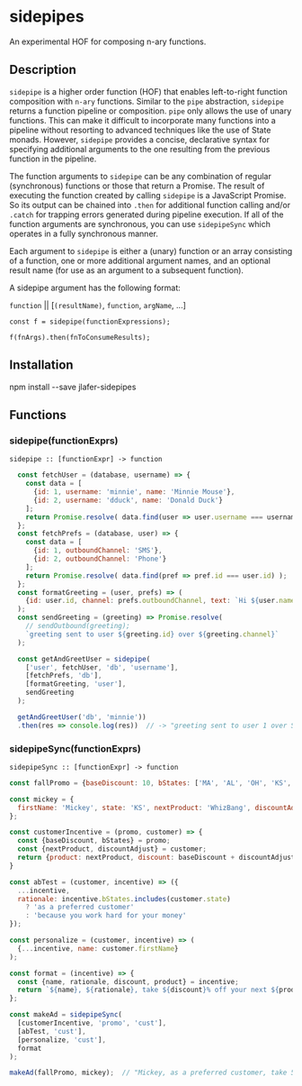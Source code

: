 # sidepipes

An experimental HOF for composing n-ary functions.

## Description

`sidepipe` is a higher order function (HOF) that enables left-to-right function composition with `n-ary` functions. Similar to the `pipe` abstraction, `sidepipe` returns a function pipeline or composition. `pipe` only allows the use of unary functions. This can make it difficult to incorporate many functions into a pipeline without resorting to advanced techniques like the use of State monads. However, `sidepipe` provides a concise, declarative syntax for specifying additional arguments to the one resulting from the previous function in the pipeline.

The function arguments to `sidepipe` can be any combination of regular (synchronous) functions or those that return a Promise. The result of executing the function created by calling `sidepipe` is a JavaScript Promise. So its output can be chained into `.then` for additional function calling and/or `.catch` for trapping errors generated during pipeline execution. If all of the function arguments are synchronous, you can use `sidepipeSync` which operates in a fully synchronous manner.

Each argument to `sidepipe` is either a (unary) function or an array consisting of a function, one or more additional argument names, and an optional result name (for use as an argument to a subsequent function).

A sidepipe argument has the following format:

`function` || [`(resultName)`, `function`, `argName`, ...]
```
const f = sidepipe(functionExpressions);

f(fnArgs).then(fnToConsumeResults);
```
## Installation

npm install --save jlafer-sidepipes

## Functions

### sidepipe(functionExprs)
```
sidepipe :: [functionExpr] -> function
```
```javascript
  const fetchUser = (database, username) => {
    const data = [
      {id: 1, username: 'minnie', name: 'Minnie Mouse'},
      {id: 2, username: 'dduck', name: 'Donald Duck'}
    ];
    return Promise.resolve( data.find(user => user.username === username) );
  };
  const fetchPrefs = (database, user) => {
    const data = [
      {id: 1, outboundChannel: 'SMS'},
      {id: 2, outboundChannel: 'Phone'}
    ];
    return Promise.resolve( data.find(pref => pref.id === user.id) );
  };
  const formatGreeting = (user, prefs) => (
    {id: user.id, channel: prefs.outboundChannel, text: `Hi ${user.name}`}
  );
  const sendGreeting = (greeting) => Promise.resolve(
    // sendOutbound(greeting);
    `greeting sent to user ${greeting.id} over ${greeting.channel}`
  );

  const getAndGreetUser = sidepipe(
    ['user', fetchUser, 'db', 'username'],
    [fetchPrefs, 'db'],
    [formatGreeting, 'user'],
    sendGreeting
  );

  getAndGreetUser('db', 'minnie'))
  .then(res => console.log(res))  // -> "greeting sent to user 1 over SMS"
```
### sidepipeSync(functionExprs)
```
sidepipeSync :: [functionExpr] -> function
```
```javascript
const fallPromo = {baseDiscount: 10, bStates: ['MA', 'AL', 'OH', 'KS', 'NV']};

const mickey = {
  firstName: 'Mickey', state: 'KS', nextProduct: 'WhizBang', discountAdjust: -5
};

const customerIncentive = (promo, customer) => {
  const {baseDiscount, bStates} = promo;
  const {nextProduct, discountAdjust} = customer;
  return {product: nextProduct, discount: baseDiscount + discountAdjust, bStates};
}

const abTest = (customer, incentive) => ({
  ...incentive,
  rationale: incentive.bStates.includes(customer.state)
    ? 'as a preferred customer'
    : 'because you work hard for your money'
});

const personalize = (customer, incentive) => (
  {...incentive, name: customer.firstName}
);

const format = (incentive) => {
  const {name, rationale, discount, product} = incentive;
  return `${name}, ${rationale}, take ${discount}% off your next ${product}!`
};

const makeAd = sidepipeSync(
  [customerIncentive, 'promo', 'cust'],
  [abTest, 'cust'],
  [personalize, 'cust'],
  format
);

makeAd(fallPromo, mickey);  // "Mickey, as a preferred customer, take 5% off your next WhizBang!"
```